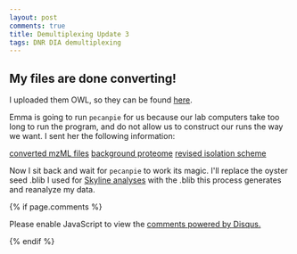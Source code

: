 ```yaml
---
layout: post
comments: true
title: Demultiplexing Update 3
tags: DNR DIA demultiplexing
---
```


## My files are done converting!

I uploaded them OWL, so they can be found [here](http://owl.fish.washington.edu/spartina/DNR_MSConvert_20170417/).

Emma is going to run `pecanpie` for us because our lab computers take too long to run the program, and do not allow us to construct our runs the way we want. I sent her the following information:

[converted mzML files](http://owl.fish.washington.edu/spartina/DNR_MSConvert_20170417/)
[background proteome](http://owl.fish.washington.edu/spartina/DNR_PECAN_Run_3_20170308/Combined-digested-edited-gigas-QC_Mass400to6000.tabular)
[revised isolation scheme](http://owl.fish.washington.edu/spartina/DNR_MSConvert_20170417/2017_January_23_envtstress_oyster_isoscheme.txt)

Now I sit back and wait for `pecanpie` to work its magic. I'll replace the oyster seed .blib I used for [Skyline analyses](https://yaaminiv.github.io/Preliminary-Data-Analysis/) with the .blib this process generates and reanalyze my data.

{% if page.comments %}

<div id="disqus_thread"></div>
<script>

/**
*  RECOMMENDED CONFIGURATION VARIABLES: EDIT AND UNCOMMENT THE SECTION BELOW TO INSERT DYNAMIC VALUES FROM YOUR PLATFORM OR CMS.
*  LEARN WHY DEFINING THESE VARIABLES IS IMPORTANT: https://disqus.com/admin/universalcode/#configuration-variables*/
/*
var disqus_config = function () {
this.page.url = PAGE_URL;  // Replace PAGE_URL with your page's canonical URL variable
this.page.identifier = PAGE_IDENTIFIER; // Replace PAGE_IDENTIFIER with your page's unique identifier variable
};
*/
(function() { // DON'T EDIT BELOW THIS LINE
var d = document, s = d.createElement('script');
s.src = 'https://the-responsible-grad-student.disqus.com/embed.js';
s.setAttribute('data-timestamp', +new Date());
(d.head || d.body).appendChild(s);
})();
</script>
<noscript>Please enable JavaScript to view the <a href="https://disqus.com/?ref_noscript">comments powered by Disqus.</a></noscript>

{% endif %}

<script id="dsq-count-scr" src="//the-responsible-grad-student.disqus.com/count.js" async></script>

